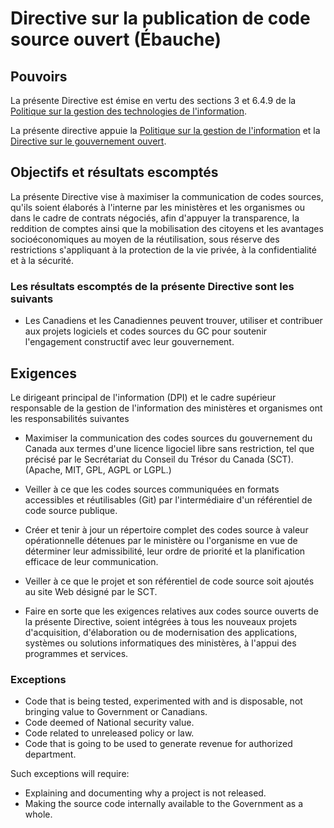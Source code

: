 # Directive sur la publication de code source ouvert (Ébauche)

## Pouvoirs

La présente Directive est émise en vertu des sections 3 et 6.4.9 de la [Politique sur la gestion des technologies de l'information](https://www.tbs-sct.gc.ca/pol/doc-fra.aspx?id=12755).

La présente directive appuie la [Politique sur la gestion de l'information](https://www.tbs-sct.gc.ca/pol/doc-fra.aspx?id=12742) et la [Directive sur le gouvernement ouvert](https://www.tbs-sct.gc.ca/pol/doc-fra.aspx?id=28108).

## Objectifs et résultats escomptés

La présente Directive vise à maximiser la communication de codes sources, qu'ils soient élaborés à l'interne par les ministères et les organismes ou dans le cadre de contrats négociés, afin d'appuyer la transparence, la reddition de comptes ainsi que la mobilisation des citoyens et les avantages socioéconomiques au moyen de la réutilisation, sous réserve des restrictions s'appliquant à la protection de la vie privée, à la confidentialité et à la sécurité.

### Les résultats escomptés de la présente Directive sont les suivants

* Les Canadiens et les Canadiennes peuvent trouver, utiliser et contribuer aux projets logiciels et codes sources du GC pour soutenir l'engagement constructif avec leur gouvernement.

## Exigences

Le dirigeant principal de l'information (DPI) et le cadre supérieur responsable de la gestion de l'information des ministères et organismes ont les responsabilités suivantes

* Maximiser la communication des codes sources du gouvernement du Canada aux termes d'une licence ligociel libre sans restriction, tel que précisé par le Secrétariat du Conseil du Trésor du Canada (SCT). (Apache, MIT, GPL, AGPL or LGPL.)
* Veiller à ce que les codes sources communiquées en formats accessibles et réutilisables (Git) par l'intermédiaire d'un référentiel de code source publique.
* Créer et tenir à jour un répertoire complet des codes source à valeur opérationnelle détenues par le ministère ou l'organisme en vue de déterminer leur admissibilité, leur ordre de priorité et la planification efficace de leur communication.
* Veiller à ce que le projet et son référentiel de code source soit ajoutés au site Web désigné par le SCT.

* Faire en sorte que les exigences relatives aux codes source ouverts de la présente Directive, soient intégrées à tous les nouveaux projets d'acquisition, d'élaboration ou de modernisation des applications, systèmes ou solutions informatiques des ministères, à l'appui des programmes et services. 

### Exceptions

* Code that is being tested, experimented with and is disposable, not bringing value to Government or Canadians.
* Code deemed of National security value.
* Code related to unreleased policy or law.
* Code that is going to be used to generate revenue for authorized department.

Such exceptions will require:

* Explaining and documenting why a project is not released.
* Making the source code internally available to the Government as a whole.
